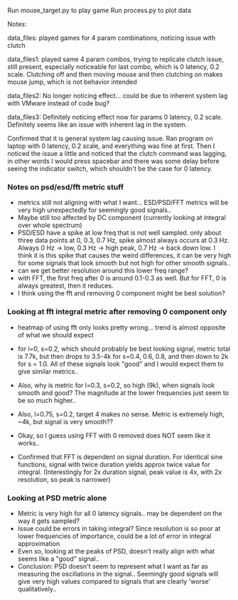 Run mouse_target.py to play game
Run process.py to plot data

Notes:

data_files:
played games for 4 param combinations, noticing issue with clutch

data_files1:
played same 4 param combos, trying to replicate clutch issue, still present, especially noticeable for last combo, which is 0 latency, 0.2 scale. Clutching off and then moving mouse and then clutching on makes mouse jump, which is not behavior intended

data_files2:
No longer noticing effect... could be due to inherent system lag with VMware instead of code bug?

data_files3:
Definitely noticing effect now for params 0 latency, 0.2 scale. Definitely seems like an issue with inherent lag in the system.

Confirmed that it is general system lag causing issue. Ran program on laptop with 0 latency, 0.2 scale, and everything was fine at first. Then I noticed the issue a little and noticed that the clutch command was lagging, in other words I would press spacebar and there was some delay before seeing the indicator switch, which shouldn't be the case for 0 latency.

### Notes on psd/esd/fft metric stuff

- metrics still not aligning with what I want... ESD/PSD/FFT metrics will be very high unexpectedly for seemingly good signals..
- Maybe still too affected by DC component (currently looking at integral over whole spectrum)
- PSD/ESD have a spike at low freq that is not well sampled. only about three data points at 0, 0.3, 0.7 Hz, spike almost always occurs at 0.3 Hz. Always 0 Hz -> low, 0.3 Hz -> high peak, 0.7 Hz -> back down low. I think it is this spike that causes the weird differences, it can be very high for some signals that look smooth but not high for other smooth signals..
- can we get better resolution around this lower freq range?
- with FFT, the first freq after 0 is around 0.1-0.3 as well. But for FFT, 0 is always greatest, then it reduces.
- I think using the fft and removing 0 component might be best solution?

### Looking at fft integral metric after removing 0 component only
- heatmap of using fft only looks pretty wrong... trend is almost opposite of what we should expect
- for l=0, s=0.2, which should probably be best looking signal, metric total is 7.7k, but then drops to 3.5-4k for s=0.4, 0.6, 0.8, and then down to 2k for s = 1.0. All of these signals look "good" and I would expect them to give similar metrics..
- Also, why is metric for l=0.3, s=0.2, so high (9k), when signals look smooth and good? The magnitude at the lower frequencies just seem to be so much higher..
- Also, l=0.75, s=0.2, target 4 makes no sense. Metric is extremely high, ~4k, but signal is very smooth??
- Okay, so I guess using FFT with 0 removed does NOT seem like it works..

- Confirmed that FFT is dependent on signal duration. For identical sine functions, signal with twice duration yields approx twice value for integral. (Interestingly for 2x duration signal, peak value is 4x, with 2x resolution, so peak is narrower)


### Looking at PSD metric alone
- Metric is very high for all 0 latency signals.. may be dependent on the way it gets sampled?
- Issue could be errors in taking integral? Since resolution is so poor at lower frequencies of importance, could be a lot of error in integral approximation
- Even so, looking at the peaks of PSD, doesn't really align with what seems like a "good" signal..
- Conclusion: PSD doesn't seem to represent what I want as far as measuring the oscillations in the signal.. Seemingly good signals will give very high values compared to signals that are clearly 'worse' qualitatively..

